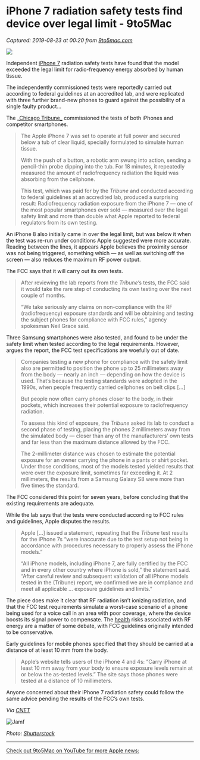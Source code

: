 # iPhone 7 radiation safety tests find device over legal limit - 9to5Mac

_Captured: 2019-08-23 at 00:20 from [9to5mac.com](https://9to5mac.com/2019/08/22/iphone-7-radiation-safety/)_

![](https://9to5mac.com/wp-content/uploads/sites/6/2019/08/iPhone-7-radiation-safety.jpg?quality=82&strip=all&w=1500)

Independent [iPhone 7](https://9to5mac.com/guides/iphone-7/) radiation safety tests have found that the model exceeded the legal limit for radio-frequency energy absorbed by human tissue.

The independently commissioned tests were reportedly carried out according to federal guidelines at an accredited lab, and were replicated with three further brand-new phones to guard against the possibility of a single faulty product…

The _[Chicago Tribune_](https://www.chicagotribune.com/investigations/ct-cell-phone-radiation-testing-20190821-72qgu4nzlfda5kyuhteiieh4da-story.html) commissioned the tests of both iPhones and competitor smartphones.

> The Apple iPhone 7 was set to operate at full power and secured below a tub of clear liquid, specially formulated to simulate human tissue.
> 
> With the push of a button, a robotic arm swung into action, sending a pencil-thin probe dipping into the tub. For 18 minutes, it repeatedly measured the amount of radiofrequency radiation the liquid was absorbing from the cellphone.
> 
> This test, which was paid for by the _Tribune_ and conducted according to federal guidelines at an accredited lab, produced a surprising result: Radiofrequency radiation exposure from the iPhone 7 — one of the most popular smartphones ever sold — measured over the legal safety limit and more than double what Apple reported to federal regulators from its own testing.

An iPhone 8 also initially came in over the legal limit, but was below it when the test was re-run under conditions Apple suggested were more accurate. Reading between the lines, it appears Apple believes the proximity sensor was not being triggered, something which — as well as switching off the screen — also reduces the maximum RF power output.

The FCC says that it will carry out its own tests.

> After reviewing the lab reports from the _Tribune_’s tests, the FCC said it would take the rare step of conducting its own testing over the next couple of months.
> 
> “We take seriously any claims on non-compliance with the RF (radiofrequency) exposure standards and will be obtaining and testing the subject phones for compliance with FCC rules,” agency spokesman Neil Grace said.

Three Samsung smartphones were also tested, and found to be under the safety limit when tested according to the legal requirements. However, argues the report, the FCC test specifications are woefully out of date.

> Companies testing a new phone for compliance with the safety limit also are permitted to position the phone up to 25 millimeters away from the body — nearly an inch — depending on how the device is used. That’s because the testing standards were adopted in the 1990s, when people frequently carried cellphones on belt clips […]
> 
> But people now often carry phones closer to the body, in their pockets, which increases their potential exposure to radiofrequency radiation.
> 
> To assess this kind of exposure, the _Tribune_ asked its lab to conduct a second phase of testing, placing the phones 2 millimeters away from the simulated body — closer than any of the manufacturers’ own tests and far less than the maximum distance allowed by the FCC.
> 
> The 2-millimeter distance was chosen to estimate the potential exposure for an owner carrying the phone in a pants or shirt pocket. Under those conditions, most of the models tested yielded results that were over the exposure limit, sometimes far exceeding it. At 2 millimeters, the results from a Samsung Galaxy S8 were more than five times the standard.

The FCC considered this point for seven years, before concluding that the existing requirements are adequate.

While the lab says that the tests were conducted according to FCC rules and guidelines, Apple disputes the results.

> Apple […] issued a statement, repeating that the _Tribune_ test results for the iPhone 7s “were inaccurate due to the test setup not being in accordance with procedures necessary to properly assess the iPhone models.”
> 
> “All iPhone models, including iPhone 7, are fully certified by the FCC and in every other country where iPhone is sold,” the statement said. “After careful review and subsequent validation of all iPhone models tested in the (Tribune) report, we confirmed we are in compliance and meet all applicable … exposure guidelines and limits.”

The piece does make it clear that RF radiation isn’t ionizing radiation, and that the FCC test requirements simulate a worst-case scenario of a phone being used for a voice call in an area with poor coverage, where the device boosts its signal power to compensate. The [health](https://9to5mac.com/guides/apple-health/) risks associated with RF energy are a matter of some debate, with FCC guidelines originally intended to be conservative.

Early guidelines for mobile phones specified that they should be carried at a distance of at least 10 mm from the body.

> Apple’s website tells users of the iPhone 4 and 4s: “Carry iPhone at least 10 mm away from your body to ensure exposure levels remain at or below the as-tested levels.” The site says those phones were tested at a distance of 10 millimeters.

Anyone concerned about their iPhone 7 radiation safety could follow the same advice pending the results of the FCC’s own tests.

_Via [CNET](https://www.cnet.com/news/smartphones-may-be-leaking-out-more-radiation-than-we-think/)_

![Jamf](https://9to5mac.com/wp-content/uploads/sites/6/2020/07/Jamf-750x150.jpg?quality=82&strip=all)

_Photo: [Shutterstock](https://www.shutterstock.com/photos)_

* * *

[Check out 9to5Mac on YouTube for more Apple news:](https://www.youtube.com/c/9to5mac?sub_confirmation=1)
